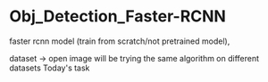 # Obj_Detection_Faster-RCNN
faster rcnn model (train from scratch/not pretrained model), 

dataset -> open image 
will be trying the same algorithm on different datasets
Today's task

